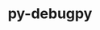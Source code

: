 ---
title: "py-debugpy"
layout: cache
categories: [package, develop-2023-12-03]
meta: {"versions": ["1.6.7"], "compilers": ["gcc@=11.1.0", "gcc@=11.4.0", "gcc@=9.4.0", "oneapi@=2023.2.0"], "oss": ["ubuntu20.04"], "platforms": ["linux"], "targets": ["neoverse_v1", "ppc64le", "x86_64_v3"], "stacks": ["data-vis-sdk", "e4s", "e4s-neoverse_v1", "e4s-oneapi", "e4s-power", "root"], "num_specs": 12, "num_specs_by_stack": {"root": 12, "e4s-neoverse_v1": 2, "e4s-power": 2, "data-vis-sdk": 2, "e4s": 3, "e4s-oneapi": 3}}
spec_details: [{"hash": "doqhn227wpwzpt4tdcx7k3jxwamiz64b", "compiler": "gcc@=11.4.0", "versions": ["1.6.7"], "os": "ubuntu20.04", "platform": "linux", "target": "neoverse_v1", "variants": ["build_system=python_pip"], "stacks": ["root", "e4s-neoverse_v1"], "size": "-", "tarball": "https://binaries.spack.io/releases/develop-2023-12-03/build_cache/linux-ubuntu20.04-neoverse_v1/gcc-11.4.0/py-debugpy-1.6.7/linux-ubuntu20.04-neoverse_v1-gcc-11.4.0-py-debugpy-1.6.7-doqhn227wpwzpt4tdcx7k3jxwamiz64b.spack"}, {"hash": "a4yxjwb6uj2mtr6f66nn7qlmayulazho", "compiler": "gcc@=11.4.0", "versions": ["1.6.7"], "os": "ubuntu20.04", "platform": "linux", "target": "neoverse_v1", "variants": ["build_system=python_pip"], "stacks": ["root", "e4s-neoverse_v1"], "size": "-", "tarball": "https://binaries.spack.io/releases/develop-2023-12-03/build_cache/linux-ubuntu20.04-neoverse_v1/gcc-11.4.0/py-debugpy-1.6.7/linux-ubuntu20.04-neoverse_v1-gcc-11.4.0-py-debugpy-1.6.7-a4yxjwb6uj2mtr6f66nn7qlmayulazho.spack"}, {"hash": "22epgcqu2psqtjixcuonkrvs2xjxfjag", "compiler": "gcc@=9.4.0", "versions": ["1.6.7"], "os": "ubuntu20.04", "platform": "linux", "target": "ppc64le", "variants": ["build_system=python_pip"], "stacks": ["root", "e4s-power"], "size": "-", "tarball": "https://binaries.spack.io/releases/develop-2023-12-03/build_cache/linux-ubuntu20.04-ppc64le/gcc-9.4.0/py-debugpy-1.6.7/linux-ubuntu20.04-ppc64le-gcc-9.4.0-py-debugpy-1.6.7-22epgcqu2psqtjixcuonkrvs2xjxfjag.spack"}, {"hash": "lrgyvwdfkox3li5xysgz2yfcpoq5sy3k", "compiler": "gcc@=9.4.0", "versions": ["1.6.7"], "os": "ubuntu20.04", "platform": "linux", "target": "ppc64le", "variants": ["build_system=python_pip"], "stacks": ["root", "e4s-power"], "size": "-", "tarball": "https://binaries.spack.io/releases/develop-2023-12-03/build_cache/linux-ubuntu20.04-ppc64le/gcc-9.4.0/py-debugpy-1.6.7/linux-ubuntu20.04-ppc64le-gcc-9.4.0-py-debugpy-1.6.7-lrgyvwdfkox3li5xysgz2yfcpoq5sy3k.spack"}, {"hash": "z5snvydrnjz2qcumflnwum3rzcvi5brd", "compiler": "gcc@=11.1.0", "versions": ["1.6.7"], "os": "ubuntu20.04", "platform": "linux", "target": "x86_64_v3", "variants": ["build_system=python_pip"], "stacks": ["root", "data-vis-sdk"], "size": "-", "tarball": "https://binaries.spack.io/releases/develop-2023-12-03/build_cache/linux-ubuntu20.04-x86_64_v3/gcc-11.1.0/py-debugpy-1.6.7/linux-ubuntu20.04-x86_64_v3-gcc-11.1.0-py-debugpy-1.6.7-z5snvydrnjz2qcumflnwum3rzcvi5brd.spack"}, {"hash": "ql2mx7cduhcs5sysc4eladzighvtx6fu", "compiler": "gcc@=11.1.0", "versions": ["1.6.7"], "os": "ubuntu20.04", "platform": "linux", "target": "x86_64_v3", "variants": ["build_system=python_pip"], "stacks": ["root", "data-vis-sdk"], "size": "-", "tarball": "https://binaries.spack.io/releases/develop-2023-12-03/build_cache/linux-ubuntu20.04-x86_64_v3/gcc-11.1.0/py-debugpy-1.6.7/linux-ubuntu20.04-x86_64_v3-gcc-11.1.0-py-debugpy-1.6.7-ql2mx7cduhcs5sysc4eladzighvtx6fu.spack"}, {"hash": "kq54can3vtjglqpxh3ssylxubiiadzdd", "compiler": "gcc@=11.4.0", "versions": ["1.6.7"], "os": "ubuntu20.04", "platform": "linux", "target": "x86_64_v3", "variants": ["build_system=python_pip"], "stacks": ["root", "e4s"], "size": "-", "tarball": "https://binaries.spack.io/releases/develop-2023-12-03/build_cache/linux-ubuntu20.04-x86_64_v3/gcc-11.4.0/py-debugpy-1.6.7/linux-ubuntu20.04-x86_64_v3-gcc-11.4.0-py-debugpy-1.6.7-kq54can3vtjglqpxh3ssylxubiiadzdd.spack"}, {"hash": "bpmvznhzc5tiufbwwqhxb4pq4naxqlch", "compiler": "gcc@=11.4.0", "versions": ["1.6.7"], "os": "ubuntu20.04", "platform": "linux", "target": "x86_64_v3", "variants": ["build_system=python_pip"], "stacks": ["root", "e4s"], "size": "-", "tarball": "https://binaries.spack.io/releases/develop-2023-12-03/build_cache/linux-ubuntu20.04-x86_64_v3/gcc-11.4.0/py-debugpy-1.6.7/linux-ubuntu20.04-x86_64_v3-gcc-11.4.0-py-debugpy-1.6.7-bpmvznhzc5tiufbwwqhxb4pq4naxqlch.spack"}, {"hash": "dl34a6uhgbwwl22v4a7h7wg6uyhjnvfz", "compiler": "gcc@=11.4.0", "versions": ["1.6.7"], "os": "ubuntu20.04", "platform": "linux", "target": "x86_64_v3", "variants": ["build_system=python_pip"], "stacks": ["root", "e4s"], "size": "-", "tarball": "https://binaries.spack.io/releases/develop-2023-12-03/build_cache/linux-ubuntu20.04-x86_64_v3/gcc-11.4.0/py-debugpy-1.6.7/linux-ubuntu20.04-x86_64_v3-gcc-11.4.0-py-debugpy-1.6.7-dl34a6uhgbwwl22v4a7h7wg6uyhjnvfz.spack"}, {"hash": "vj5cz5flsgo4vkpwdxe4n4tidwa4z6ay", "compiler": "oneapi@=2023.2.0", "versions": ["1.6.7"], "os": "ubuntu20.04", "platform": "linux", "target": "x86_64_v3", "variants": ["build_system=python_pip"], "stacks": ["e4s-oneapi", "root"], "size": "-", "tarball": "https://binaries.spack.io/releases/develop-2023-12-03/build_cache/linux-ubuntu20.04-x86_64_v3/oneapi-2023.2.0/py-debugpy-1.6.7/linux-ubuntu20.04-x86_64_v3-oneapi-2023.2.0-py-debugpy-1.6.7-vj5cz5flsgo4vkpwdxe4n4tidwa4z6ay.spack"}, {"hash": "73f2bmipibe3ynwj6nilu2wsfzz5ekgu", "compiler": "oneapi@=2023.2.0", "versions": ["1.6.7"], "os": "ubuntu20.04", "platform": "linux", "target": "x86_64_v3", "variants": ["build_system=python_pip"], "stacks": ["e4s-oneapi", "root"], "size": "-", "tarball": "https://binaries.spack.io/releases/develop-2023-12-03/build_cache/linux-ubuntu20.04-x86_64_v3/oneapi-2023.2.0/py-debugpy-1.6.7/linux-ubuntu20.04-x86_64_v3-oneapi-2023.2.0-py-debugpy-1.6.7-73f2bmipibe3ynwj6nilu2wsfzz5ekgu.spack"}, {"hash": "yfg62pyqmnjd2msov6jkrh6amqy6s3zx", "compiler": "oneapi@=2023.2.0", "versions": ["1.6.7"], "os": "ubuntu20.04", "platform": "linux", "target": "x86_64_v3", "variants": ["build_system=python_pip"], "stacks": ["e4s-oneapi", "root"], "size": "-", "tarball": "https://binaries.spack.io/releases/develop-2023-12-03/build_cache/linux-ubuntu20.04-x86_64_v3/oneapi-2023.2.0/py-debugpy-1.6.7/linux-ubuntu20.04-x86_64_v3-oneapi-2023.2.0-py-debugpy-1.6.7-yfg62pyqmnjd2msov6jkrh6amqy6s3zx.spack"}]
---